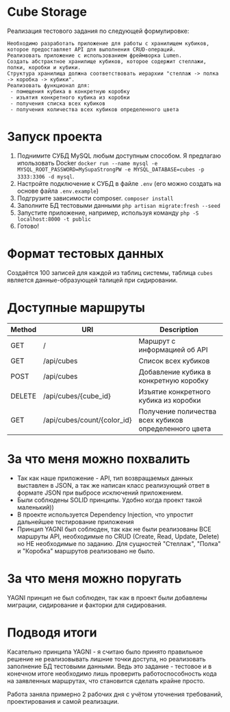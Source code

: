 # Cube Storage

Реализация тестового задания по следующей формулировке:

```
Необходимо разработать приложение для работы с хранилищем кубиков, которое предоставляет API для выполнения CRUD-операций.
Реализовать приложение с использованием фреймворка Lumen.
Создать абстрактное хранилище кубиков, которое содержит стеллажи, полки, коробки и кубики. 
Структура хранилища должна соответствовать иерархии "стеллаж -> полка -> коробка -> кубики".
Реализовать функционал для: 
 - помещения кубика в конкретную коробку
 - изъятия конкретного кубика из коробки
 - получения списка всех кубиков
 - получения количества всех кубиков определенного цвета

```

# Запуск проекта

1. Поднимите СУБД MySQL любым доступным способом. Я предлагаю ипользовать Docker `docker run --name mysql -e MYSQL_ROOT_PASSWORD=MySupaStrongPW -e MYSQL_DATABASE=cubes -p 3333:3306 -d mysql`.
1. Настройте подключение к СУБД в файле `.env` (его можно создать на основе файла `.env.example`)
1. Подгрузите зависимости composer. `composer install`
1. Заполните БД тестовыми данными `php artisan migrate:fresh --seed`
1. Запустите приложение, например, используя команду `php -S localhost:8000 -t public`
1. Готово!

# Формат тестовых данных

Создаётся 100 записей для каждой из таблиц системы, таблица `cubes` является данные-образующей талицей при сидировании.

# Доступные маршруты

| Method | URI                         | Description                                           |
|--------|-----------------------------|-------------------------------------------------------|
| GET    | /                           | Маршрут с информацией об API                          |
| GET    | /api/cubes                  | Список всех кубиков                                   |
| POST   | /api/cubes                  | Добавление кубика в конкретную коробку                |
| DELETE | /api/cubes/{cube_id}        | Изъятие конкретного кубика из коробки                 |
| GET    | /api/cubes/count/{color_id} | Получение поличества всех кубиков определенного цвета |

# За что меня можно похвалить

- Так как наше приложение - API, тип возвращаемых данных выставлен в JSON, а так же написан класс реализующий ответ в формате JSON при выбросе исключений приложением.
- Были соблюдены SOLID принципы. Удобно когда проект такой маленький))
- В проекте используется Dependency Injection, что упростит дальнейшее тестирование приложения
- Принцип YAGNI был соблюден, так как не были реализованы ВСЕ маршруты API, необходимые по CRUD (Create, Read, Update, Delete) но НЕ необходимые по заданию. Для сущностей "Стеллаж", "Полка" и "Коробка" маршрутов реализовано не было.


# За что меня можно поругать

YAGNI принцип не был соблюден, так как в проект были добавлены миграции, сидирование и факторки для сидирования.

# Подводя итоги

Касательно принципа YAGNI - я считаю было принято правильное решение не реализовывать лишние точки доступа, но реализовать заполнение БД тестовыми данными. Ведь это задание - тестовое и в конечном итоге необходимо лишь проверить работоспособность кода на заявленных маршрутах, что становится сделать крайне просто.

Работа заняла примерно 2 рабочих дня с учётом уточнения требований, проектирования и самой реализации.